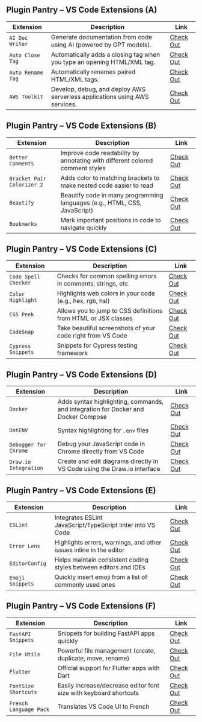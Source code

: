## Plugin Pantry – VS Code Extensions (A)

| **Extension**            | **Description**                                                                 | **Link** |
|--------------------------|----------------------------------------------------------------------------------|----------|
| `AI Doc Writer`          | Generate documentation from code using AI (powered by GPT models).              | [Check Out](https://marketplace.visualstudio.com/items?itemName=alefiop.ai-doc-writer) |
| `Auto Close Tag`         | Automatically adds a closing tag when you type an opening HTML/XML tag.         | [Check Out](https://marketplace.visualstudio.com/items?itemName=formulahendry.auto-close-tag) |
| `Auto Rename Tag`        | Automatically renames paired HTML/XML tags.                                     | [Check Out](https://marketplace.visualstudio.com/items?itemName=formulahendry.auto-rename-tag) |
| `AWS Toolkit`            | Develop, debug, and deploy AWS serverless applications using AWS services.      | [Check Out](https://marketplace.visualstudio.com/items?itemName=AmazonWebServices.aws-toolkit-vscode) |

## Plugin Pantry – VS Code Extensions (B)

| **Extension**               | **Description**                                                               | **Link** |
|-----------------------------|-------------------------------------------------------------------------------|----------|
| `Better Comments`           | Improve code readability by annotating with different colored comment styles | [Check Out](https://marketplace.visualstudio.com/items?itemName=aaron-bond.better-comments) |
| `Bracket Pair Colorizer 2`  | Adds color to matching brackets to make nested code easier to read           | [Check Out](https://marketplace.visualstudio.com/items?itemName=CoenraadS.bracket-pair-colorizer-2) |
| `Beautify`                  | Beautify code in many programming languages (e.g., HTML, CSS, JavaScript)    | [Check Out](https://marketplace.visualstudio.com/items?itemName=HookyQR.beautify) |
| `Bookmarks`                 | Mark important positions in code to navigate quickly                         | [Check Out](https://marketplace.visualstudio.com/items?itemName=alefragnani.Bookmarks) |

## Plugin Pantry – VS Code Extensions (C)

| **Extension**               | **Description**                                                                 | **Link** |
|-----------------------------|----------------------------------------------------------------------------------|----------|
| `Code Spell Checker`        | Checks for common spelling errors in comments, strings, etc.                    | [Check Out](https://marketplace.visualstudio.com/items?itemName=streetsidesoftware.code-spell-checker) |
| `Color Highlight`           | Highlights web colors in your code (e.g., hex, rgb, hsl)                        | [Check Out](https://marketplace.visualstudio.com/items?itemName=naumovs.color-highlight) |
| `CSS Peek`                  | Allows you to jump to CSS definitions from HTML or JSX classes                  | [Check Out](https://marketplace.visualstudio.com/items?itemName=pranaygp.vscode-css-peek) |
| `CodeSnap`                  | Take beautiful screenshots of your code right from VS Code                      | [Check Out](https://marketplace.visualstudio.com/items?itemName=adpyke.codesnap) |
| `Cypress Snippets`          | Snippets for Cypress testing framework                                          | [Check Out](https://marketplace.visualstudio.com/items?itemName=andrewmcodes.cypress-snippets) |

## Plugin Pantry – VS Code Extensions (D)

| **Extension**                | **Description**                                                                 | **Link** |
|------------------------------|----------------------------------------------------------------------------------|----------|
| `Docker`                     | Adds syntax highlighting, commands, and integration for Docker and Docker Compose | [Check Out](https://marketplace.visualstudio.com/items?itemName=ms-azuretools.vscode-docker) |
| `DotENV`                     | Syntax highlighting for `.env` files                                            | [Check Out](https://marketplace.visualstudio.com/items?itemName=mikestead.dotenv) |
| `Debugger for Chrome`        | Debug your JavaScript code in Chrome directly from VS Code                      | [Check Out](https://marketplace.visualstudio.com/items?itemName=msjsdiag.debugger-for-chrome) |
| `Draw.io Integration`        | Create and edit diagrams directly in VS Code using the Draw.io interface        | [Check Out](https://marketplace.visualstudio.com/items?itemName=hediet.vscode-drawio) |

## Plugin Pantry – VS Code Extensions (E)

| **Extension**           | **Description**                                                         | **Link** |
|-------------------------|--------------------------------------------------------------------------|----------|
| `ESLint`                | Integrates ESLint JavaScript/TypeScript linter into VS Code              | [Check Out](https://marketplace.visualstudio.com/items?itemName=dbaeumer.vscode-eslint) |
| `Error Lens`            | Highlights errors, warnings, and other issues inline in the editor       | [Check Out](https://marketplace.visualstudio.com/items?itemName=usernamehw.errorlens) |
| `EditorConfig`          | Helps maintain consistent coding styles between editors and IDEs         | [Check Out](https://marketplace.visualstudio.com/items?itemName=EditorConfig.EditorConfig) |
| `Emoji Snippets`        | Quickly insert emoji from a list of commonly used ones                   | [Check Out](https://marketplace.visualstudio.com/items?itemName=bierner.emoji) |

## Plugin Pantry – VS Code Extensions (F)

| **Extension**              | **Description**                                                           | **Link** |
|----------------------------|----------------------------------------------------------------------------|----------|
| `FastAPI Snippets`         | Snippets for building FastAPI apps quickly                                | [Check Out](https://marketplace.visualstudio.com/items?itemName=paolorotolo.fastapi-snippets) |
| `File Utils`               | Powerful file management (create, duplicate, move, rename)                | [Check Out](https://marketplace.visualstudio.com/items?itemName=sleistner.vscode-fileutils) |
| `Flutter`                  | Official support for Flutter apps with Dart                               | [Check Out](https://marketplace.visualstudio.com/items?itemName=Dart-Code.flutter) |
| `FontSize Shortcuts`       | Easily increase/decrease editor font size with keyboard shortcuts         | [Check Out](https://marketplace.visualstudio.com/items?itemName=tomoki1207.pdf) |
| `French Language Pack`     | Translates VS Code UI to French                                            | [Check Out](https://marketplace.visualstudio.com/items?itemName=MS-CEINTL.vscode-language-pack-fr) |

